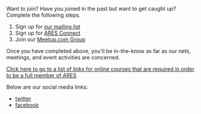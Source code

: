 Want to join? Have you joined in the past but want to get caught up? Complete the following steps.


1. Sign up for [our mailing list](https://www.aresnyc.org/contact-us/)
2. Sign up for [ARES Connect](https://arrl.volunteerhub.com/lp/nli/userregistrationwizard/usernamepassword)
3. Join our [Meetup.com Group](https://www.meetup.com/NewYorkCityAmateurRadio/)

Once you have completed above, you'll be in-the-know as far as our nets, meetings, and event activities are concerned.

[Click here to go to a list of links for online courses that are required in order to be a full member of ARES](../master/Training.md)

Below are our social media links:

* [twitter](https://twitter.com/NYC_ARES)
* [facebook](https://www.facebook.com/NewYorkCityDistrictAres/)
